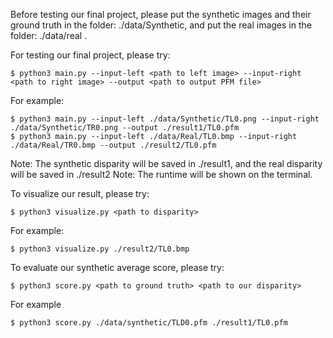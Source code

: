 Before testing our final project, please put the synthetic images and their ground truth in the folder: ./data/Synthetic, and put the real images in the folder: ./data/real .

For testing our final project, please try:
```
$ python3 main.py --input-left <path to left image> --input-right <path to right image> --output <path to output PFM file>
```

For example:
```
$ python3 main.py --input-left ./data/Synthetic/TL0.png --input-right ./data/Synthetic/TR0.png --output ./result1/TL0.pfm
$ python3 main.py --input-left ./data/Real/TL0.bmp --input-right ./data/Real/TR0.bmp --output ./result2/TL0.pfm
```
Note: The synthetic disparity will be saved in ./result1, and the real disparity will be saved in ./result2
Note: The runtime will be shown on the terminal.

To visualize our result, please try:
```
$ python3 visualize.py <path to disparity>
```
For example:
```
$ python3 visualize.py ./result2/TL0.bmp
```
To evaluate our synthetic average score, please try:
```
$ python3 score.py <path to ground truth> <path to our disparity>
```
For example
```
$ python3 score.py ./data/synthetic/TLD0.pfm ./result1/TL0.pfm
```
